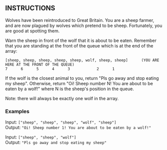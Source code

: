 ## INSTRUCTIONS

Wolves have been reintroduced to Great Britain. You are a sheep farmer, and are now plagued by wolves which pretend to be sheep. Fortunately, you are good at spotting them.

Warn the sheep in front of the wolf that it is about to be eaten. Remember that you are standing at the front of the queue which is at the end of the array:
```
[sheep, sheep, sheep, sheep, sheep, wolf, sheep, sheep]      (YOU ARE HERE AT THE FRONT OF THE QUEUE)
7      6      5      4      3            2      1
```
If the wolf is the closest animal to you, return "Pls go away and stop eating my sheep". Otherwise, return "Oi! Sheep number N! You are about to be eaten by a wolf!" where N is the sheep's position in the queue.

Note: there will always be exactly one wolf in the array.

### Examples

Input: `["sheep", "sheep", "sheep", "wolf", "sheep"]`<br>
Output: `"Oi! Sheep number 1! You are about to be eaten by a wolf!"`

Input: `["sheep", "sheep", "wolf"]`<br>
Output: `"Pls go away and stop eating my sheep"`